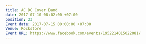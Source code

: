 ```yaml
---
title: AC DC Cover Band
date: 2017-07-10 08:02:00 +07:00
position: 23
Event date: 2017-07-15 00:00:00 +07:00
Venue: Rockstore
Event URL: https://www.facebook.com/events/1952214015022081/
---
```


